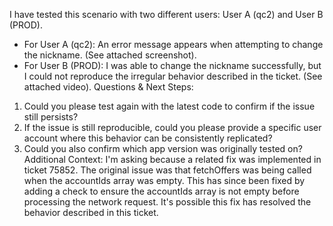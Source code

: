 I have tested this scenario with two different users: User A (qc2) and User B (PROD).
* For User A (qc2): An error message appears when attempting to change the nickname. (See attached screenshot).
* For User B (PROD): I was able to change the nickname successfully, but I could not reproduce the irregular behavior described in the ticket. (See attached video).
Questions & Next Steps:
1. Could you please test again with the latest code to confirm if the issue still persists?
2. If the issue is still reproducible, could you please provide a specific user account where this behavior can be consistently replicated?
3. Could you also confirm which app version was originally tested on?
Additional Context:
I'm asking because a related fix was implemented in ticket 75852. The original issue was that fetchOffers was being called when the accountIds array was empty. This has since been fixed by adding a check to ensure the accountIds array is not empty before processing the network request. It's possible this fix has resolved the behavior described in this ticket.
